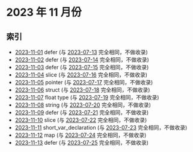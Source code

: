 # 2023 年 11 月份

## 索引

- [2023-11-01](#) defer (与 [2023-07-13](../07/13/README.md) 完全相同，不做收录)
- [2023-11-02](#) defer (与 [2023-07-14](../07/14/README.md) 完全相同，不做收录)
- [2023-11-03](#) defer (与 [2023-07-15](../07/15/README.md) 完全相同，不做收录)
- [2023-11-04](#) slice (与 [2023-07-16](../07/16/README.md) 完全相同，不做收录)
- [2023-11-05](#) pointer (与 [2023-07-17](../07/17/README.md) 完全相同，不做收录)
- [2023-11-06](#) struct (与 [2023-07-18](../07/18/README.md) 完全相同，不做收录)
- [2023-11-07](#) float type (与 [2023-07-19](../07/19/README.md) 完全相同，不做收录)
- [2023-11-08](#) string (与 [2023-07-20](../07/20/README.md) 完全相同，不做收录)
- [2023-11-09](#) defer (与 [2023-07-21](../07/21/README.md) 完全相同，不做收录)
- [2023-11-10](#) slice (与 [2023-07-22](../07/22/README.md) 完全相同，不做收录)
- [2023-11-11](#) short_var_declaration (与 [2023-07-23](../07/23/README.md) 完全相同，不做收录)
- [2023-11-12](#) map (与 [2023-07-24](../07/24/README.md) 完全相同，不做收录)
- [2023-11-13](#) defer (与 [2023-07-25](../07/25/README.md) 完全相同，不做收录)
